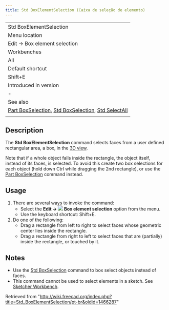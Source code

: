 ```yaml
---
title: Std BoxElementSelection (Caixa de seleção de elemento)
---
```

|  |
| --- |
| Std BoxElementSelection |
| Menu location |
| Edit → Box element selection |
| Workbenches |
| All |
| Default shortcut |
| Shift+E |
| Introduced in version |
| - |
| See also |
| [Part BoxSelection](/Part_BoxSelection "Part BoxSelection"), [Std BoxSelection](/Std_BoxSelection "Std BoxSelection"), [Std SelectAll](/Std_SelectAll "Std SelectAll") |
|  |

## Description

The **Std BoxElementSelection** command selects faces from a user defined rectangular area, a box, in the [3D view](/3D_view "3D view").

Note that if a whole object falls inside the rectangle, the object itself, instead of its faces, is selected. To avoid this create two box selections for each object (hold down Ctrl while dragging the 2nd rectangle), or use the [Part BoxSelection](/Part_BoxSelection "Part BoxSelection") command instead.

## Usage

1. There are several ways to invoke the command:
   * Select the **Edit → ![](/images/Std_BoxElementSelection.svg) Box element selection** option from the menu.
   * Use the keyboard shortcut: Shift+E.
2. Do one of the following:
   * Drag a rectangle from left to right to select faces whose geometric center lies inside the rectangle.
   * Drag a rectangle from right to left to select faces that are (partially) inside the rectangle, or touched by it.

## Notes

* Use the [Std BoxSelection](/Std_BoxSelection "Std BoxSelection") command to box select objects instead of faces.
* This command cannot be used to select elements in a sketch. See [Sketcher Workbench](/Sketcher_Workbench#Selection_methods "Sketcher Workbench").

Retrieved from "<http://wiki.freecad.org/index.php?title=Std_BoxElementSelection/pt-br&oldid=1466287>"
